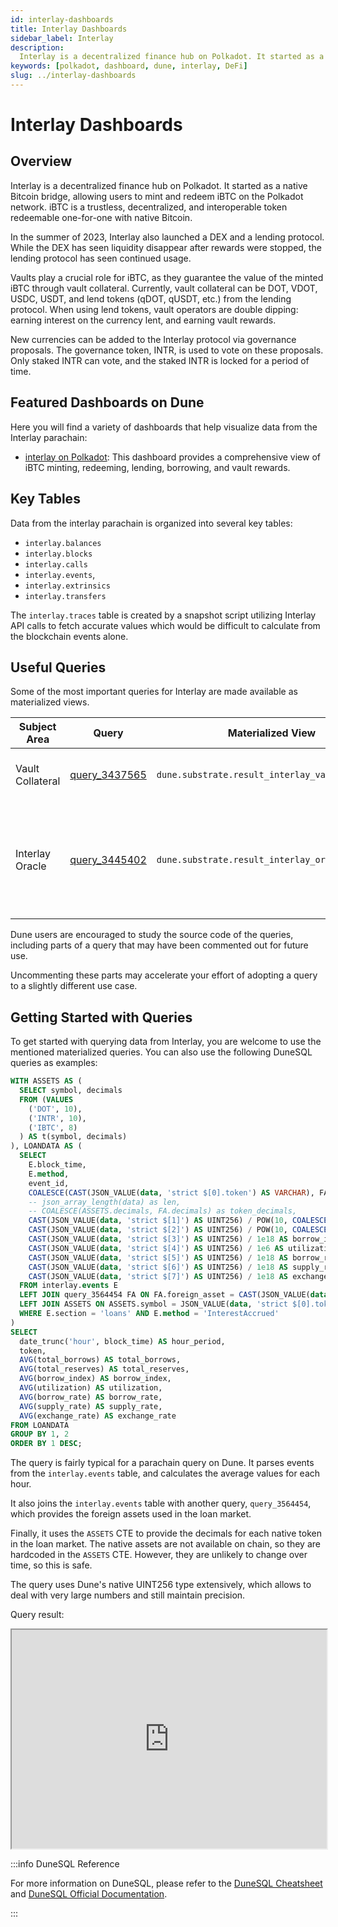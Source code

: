 ```yaml
---
id: interlay-dashboards
title: Interlay Dashboards
sidebar_label: Interlay
description:
  Interlay is a decentralized finance hub on Polkadot. It started as a native Bitcoin bridge,
keywords: [polkadot, dashboard, dune, interlay, DeFi]
slug: ../interlay-dashboards
---
```


# Interlay Dashboards

## Overview

Interlay is a decentralized finance hub on Polkadot. It started as a native Bitcoin bridge, allowing
users to mint and redeem iBTC on the Polkadot network. iBTC is a trustless, decentralized, and
interoperable token redeemable one-for-one with native Bitcoin.

In the summer of 2023, Interlay also launched a DEX and a lending protocol. While the DEX has seen
liquidity disappear after rewards were stopped, the lending protocol has seen continued usage.

Vaults play a crucial role for iBTC, as they guarantee the value of the minted iBTC through vault
collateral. Currently, vault collateral can be DOT, VDOT, USDC, USDT, and lend tokens (qDOT, qUSDT,
etc.) from the lending protocol. When using lend tokens, vault operators are double dipping: earning
interest on the currency lent, and earning vault rewards.

New currencies can be added to the Interlay protocol via governance proposals. The governance token,
INTR, is used to vote on these proposals. Only staked INTR can vote, and the staked INTR is locked
for a period of time.

## Featured Dashboards on Dune

Here you will find a variety of dashboards that help visualize data from the Interlay parachain:

- [interlay on Polkadot](https://dune.com/substrate/polkadot-interlay): This dashboard provides a
  comprehensive view of iBTC minting, redeeming, lending, borrowing, and vault rewards.

## Key Tables

Data from the interlay parachain is organized into several key tables:

- `interlay.balances`
- `interlay.blocks`
- `interlay.calls`
- `interlay.events`,
- `interlay.extrinsics`
- `interlay.transfers`

The `interlay.traces` table is created by a snapshot script utilizing Interlay API calls to fetch
accurate values which would be difficult to calculate from the blockchain events alone.

## Useful Queries

Some of the most important queries for Interlay are made available as materialized views.

| Subject Area     | Query                                             | Materialized View                               | Description                                                                |
| ---------------- | ------------------------------------------------- | ----------------------------------------------- | -------------------------------------------------------------------------- |
| Vault Collateral | [query_3437565](https://dune.com/queries/3437565) | `dune.substrate.result_interlay_vault_creation` | Provides vaults and their collateral.                                      |
| Interlay Oracle  | [query_3445402](https://dune.com/queries/3445402) | `dune.substrate.result_interlay_oracle`         | Provides hourly oracle values for all currencies present on the parachain. |

Dune users are encouraged to study the source code of the queries, including parts of a query that
may have been commented out for future use.

Uncommenting these parts may accelerate your effort of adopting a query to a slightly different use
case.

## Getting Started with Queries

To get started with querying data from Interlay, you are welcome to use the mentioned materialized
queries. You can also use the following DuneSQL queries as examples:

```sql title="Interlay Loan Market Data" showLineNumbers
WITH ASSETS AS (
  SELECT symbol, decimals
  FROM (VALUES
    ('DOT', 10),
    ('INTR', 10),
    ('IBTC', 8)
  ) AS t(symbol, decimals)
), LOANDATA AS (
  SELECT
    E.block_time,
    E.method,
    event_id,
    COALESCE(CAST(JSON_VALUE(data, 'strict $[0].token') AS VARCHAR), FA.symbol) AS token,
    -- json_array_length(data) as len,
    -- COALESCE(ASSETS.decimals, FA.decimals) as token_decimals,
    CAST(JSON_VALUE(data, 'strict $[1]') AS UINT256) / POW(10, COALESCE(ASSETS.decimals, FA.decimals)) AS total_borrows,
    CAST(JSON_VALUE(data, 'strict $[2]') AS UINT256) / POW(10, COALESCE(ASSETS.decimals, FA.decimals)) AS total_reserves,
    CAST(JSON_VALUE(data, 'strict $[3]') AS UINT256) / 1e18 AS borrow_index,
    CAST(JSON_VALUE(data, 'strict $[4]') AS UINT256) / 1e6 AS utilization,
    CAST(JSON_VALUE(data, 'strict $[5]') AS UINT256) / 1e18 AS borrow_rate,
    CAST(JSON_VALUE(data, 'strict $[6]') AS UINT256) / 1e18 AS supply_rate,
    CAST(JSON_VALUE(data, 'strict $[7]') AS UINT256) / 1e18 AS exchange_rate
  FROM interlay.events E
  LEFT JOIN query_3564454 FA ON FA.foreign_asset = CAST(JSON_VALUE(data, 'strict $[0].foreignAsset') AS INT)
  LEFT JOIN ASSETS ON ASSETS.symbol = JSON_VALUE(data, 'strict $[0].token')
  WHERE E.section = 'loans' AND E.method = 'InterestAccrued'
)
SELECT
  date_trunc('hour', block_time) AS hour_period,
  token,
  AVG(total_borrows) AS total_borrows,
  AVG(total_reserves) AS total_reserves,
  AVG(borrow_index) AS borrow_index,
  AVG(utilization) AS utilization,
  AVG(borrow_rate) AS borrow_rate,
  AVG(supply_rate) AS supply_rate,
  AVG(exchange_rate) AS exchange_rate
FROM LOANDATA
GROUP BY 1, 2
ORDER BY 1 DESC;


```

The query is fairly typical for a parachain query on Dune. It parses events from the
`interlay.events` table, and calculates the average values for each hour.

It also joins the `interlay.events` table with another query, `query_3564454`, which provides the
foreign assets used in the loan market.

Finally, it uses the `ASSETS` CTE to provide the decimals for each native token in the loan market.
The native assets are not available on chain, so they are hardcoded in the `ASSETS` CTE. However,
they are unlikely to change over time, so this is safe.

The query uses Dune's native UINT256 type extensively, which allows to deal with very large numbers
and still maintain precision.

Query result:

<iframe src="https://dune.com/embeds/3574287/6017896/" height="350" width="100%"></iframe>

:::info DuneSQL Reference

For more information on DuneSQL, please refer to the [DuneSQL Cheatsheet](../dunesql-cheatsheet.md)
and
[DuneSQL Official Documentation](https://docs.dune.com/query-engine/Functions-and-operators/index).

:::

